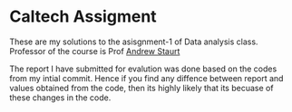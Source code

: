 # Caltech Assigment


These are my solutions to the asisgnment-1 of Data analysis class. Professor
of the course is Prof [Andrew Staurt](http://stuart.caltech.edu)

The report I have submitted for evalution was done based on the codes from my
intial commit. Hence if you find any diffence between report and values obtained from the code, 
then its highly likely that its becuase of these changes in the code.
